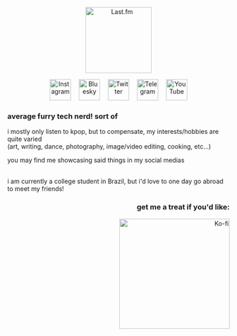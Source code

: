 <p align="center">
	<a href="https://www.last.fm/user/feliquisds"><img alt="Last.fm" src="https://lastfm-recently-played.vercel.app/api?user=feliquisds&count=1&show_user=header&footer_style=compact_stats&bg_color=161b22&width=325" height="150"></a>
	<!-- https://github.com/JeffreyCA/lastfm-recently-played-readme -->
</p>
<div align="center">
	<a href="https://instagram.com/feliquisds"><img alt="Instagram" src="https://github.com/feliquisds/feliquisds/assets/93457386/e6513f78-e407-41bd-821f-1036afe50429" width="48" hspace="7"></a>
	<a href="https://bsky.app/profile/feliquisds.bsky.social"><img alt="Bluesky" src="https://github.com/feliquisds/feliquisds/assets/93457386/2d016764-d1b8-4ae0-86f6-37c5640f47e8" width="48" hspace="7"></a>
	<a href="https://twitter.com/feliquisds"><img alt="Twitter" src="https://github.com/feliquisds/feliquisds/assets/93457386/1c64cbd1-ce29-43dd-8071-cfd28682162e" width="48" hspace="7"></a>
	<a href="https://t.me/feliquisds"><img alt="Telegram" src="https://github.com/feliquisds/feliquisds/assets/93457386/5ec701a3-d3ed-4cf9-83ee-28ac75dcb76b" width="48" hspace="7"></a>
	<a href="https://youtube.com/@feliquisds"><img alt="YouTube" src="https://github.com/feliquisds/feliquisds/assets/93457386/df2802ba-9a7d-484f-8460-c33148a22c84" width="48" hspace="7"></a>
</div>



### average furry tech nerd! sort of

i mostly only listen to kpop, but to compensate, my interests/hobbies are quite varied
<br>
(art, writing, dance, photography, image/video editing, cooking, etc...)

you may find me showcasing said things in my social medias

<br>
i am currently a college student in Brazil, but i'd love to one day go abroad to meet my friends!



<br>
<h3 align="right">
	get me a treat if you'd like:
</h3>
<div align="right">
	<a href="https://ko-fi.com/T6T5P733P"><img alt="Ko-fi" src="https://ko-fi.com/img/githubbutton_sm.svg" width="250"></a>
</div>
